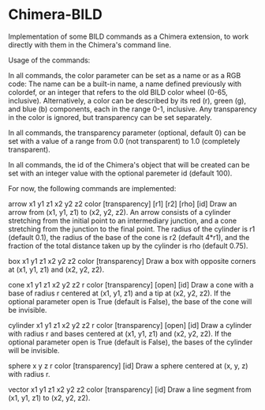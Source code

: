 # Chimera-BILD
Implementation of some BILD commands as a Chimera extension, to work directly with them in the Chimera's command line.

Usage of the commands:

In all commands, the color parameter can be set as a name or as a RGB code:
The name can be a built-in name, a name defined previously with colordef, or an integer that refers to the old BILD color wheel (0-65, inclusive). Alternatively, a color can be described by its red (r), green (g), and blue (b) components, each in the range 0-1, inclusive. Any transparency in the color is ignored, but transparency can be set separately.

In all commands, the transparency parameter (optional, default 0) can be set with a value of a range from 0.0 (not transparent) to 1.0 (completely transparent).

In all commands, the id of the Chimera's object that will be created can be set with an integer value with the optional paremeter id (default 100).

For now, the following commands are implemented:

arrow x1 y1 z1 x2 y2 z2 color [transparency] [r1] [r2] [rho] [id]
Draw an arrow from (x1, y1, z1) to (x2, y2, z2). An arrow consists of a cylinder stretching from the initial point to an intermediary junction, and a cone stretching from the junction to the final point. The radius of the cylinder is r1 (default 0.1), the radius of the base of the cone is r2 (default 4*r1), and the fraction of the total distance taken up by the cylinder is rho (default 0.75). 

box x1 y1 z1 x2 y2 z2 color [transparency]
Draw a box with opposite corners at (x1, y1, z1) and (x2, y2, z2).

cone x1 y1 z1 x2 y2 z2 r color [transparency] [open] [id]
Draw a cone with a base of radius r centered at (x1, y1, z1) and a tip at (x2, y2, z2). If the optional parameter open is True (default is False), the base of the cone will be invisible.

cylinder x1 y1 z1 x2 y2 z2 r color [transparency] [open] [id]
Draw a cylinder with radius r and bases centered at (x1, y1, z1) and (x2, y2, z2). If the optional parameter open is True (default is False), the bases of the cylinder will be invisible.

sphere x y z r color [transparency] [id]
Draw a sphere centered at (x, y, z) with radius r.

vector x1 y1 z1 x2 y2 z2 color [transparency] [id]
Draw a line segment from (x1, y1, z1) to (x2, y2, z2).